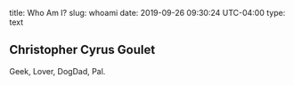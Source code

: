 title: Who Am I?
slug: whoami
date: 2019-09-26 09:30:24 UTC-04:00
type: text

## Christopher Cyrus Goulet

Geek, Lover, DogDad, Pal.
